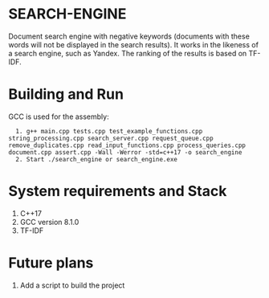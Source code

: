 # SEARCH-ENGINE
Document search engine with negative keywords (documents with these words will not be displayed in the search results). It works in the likeness of a search engine, such as 
Yandex. The ranking of the results is based on TF-IDF.
# Building and Run
GCC is used for the assembly:
```
  1. g++ main.cpp tests.cpp test_example_functions.cpp string_processing.cpp search_server.cpp request_queue.cpp remove_duplicates.cpp read_input_functions.cpp process_queries.cpp document.cpp assert.cpp -Wall -Werror -std=c++17 -o search_engine
  2. Start ./search_engine or search_engine.exe
```
# System requirements and Stack
  1. C++17
  2. GCC version 8.1.0
  3. TF-IDF
# Future plans
  1. Add a script to build the project

